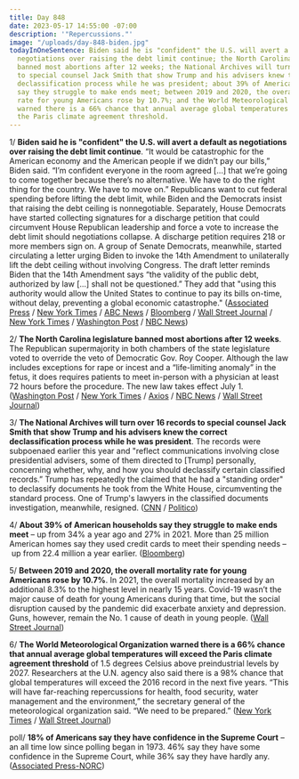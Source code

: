 ```yaml
---
title: Day 848
date: 2023-05-17 14:55:00 -07:00
description: '"Repercussions."'
image: "/uploads/day-848-biden.jpg"
todayInOneSentence: Biden said he is "confident" the U.S. will avert a default as
  negotiations over raising the debt limit continue; the North Carolina legislature
  banned most abortions after 12 weeks; the National Archives will turn over 16 records
  to special counsel Jack Smith that show Trump and his advisers knew the correct
  declassification process while he was president; about 39% of American households
  say they struggle to make ends meet; between 2019 and 2020, the overall mortality
  rate for young Americans rose by 10.7%; and the World Meteorological Organization
  warned there is a 66% chance that annual average global temperatures will exceed
  the Paris climate agreement threshold.
---
```


1/ **Biden said he is "confident" the U.S. will avert a default as negotiations over raising the debt limit continue**. “It would be catastrophic for the American economy and the American people if we didn’t pay our bills,” Biden said. “I’m confident everyone in the room agreed \[...\] that we’re going to come together because there’s no alternative. We have to do the right thing for the country. We have to move on.” Republicans want to cut federal spending before lifting the debt limit, while Biden and the Democrats insist that raising the debt ceiling is nonnegotiable. Separately, House Democrats have started collecting signatures for a discharge petition that could circumvent House Republican leadership and force a vote to increase the debt limit should negotiations collapse. A discharge petition requires 218 or more members sign on. A group of Senate Democrats, meanwhile, started circulating a letter urging Biden to invoke the 14th Amendment to unilaterally lift the debt ceiling without involving Congress. The draft letter reminds Biden that the 14th Amendment says “the validity of the public debt, authorized by law \[...\] shall not be questioned.” They add that "using this authority would allow the United States to continue to pay its bills on-time, without delay, preventing a global economic catastrophe." ([Associated Press](https://apnews.com/article/debt-limit-joe-biden-kevin-mccarthy-default-c0abf8c6d13ac382e9922e3a8a9aaea0) / [New York Times](https://www.nytimes.com/2023/05/17/us/politics/biden-debt-limit-default.html) / [ABC News](https://abcnews.go.com/Politics/biden-confident-us-avert-default-departs-foreign-trip/story?id=99391247) / [Bloomberg](https://www.bloomberg.com/news/articles/2023-05-17/biden-confident-on-reaching-debt-deal-as-he-leaves-for-japan?srnd=premium&sref=MIBMEEoj) / [Wall Street Journal](https://www.wsj.com/articles/democrats-to-launch-discharge-petition-aiming-to-force-debt-ceiling-vote-cb82484f?mod=hp_lead_pos7) / [New York Times](https://www.nytimes.com/2023/05/17/us/house-democrats-petition-debt-limit-vote.html) / [Washington Post](https://www.washingtonpost.com/politics/2023/05/17/debt-ceiling-democrats-discharge-petition/) / [NBC News](https://www.nbcnews.com/politics/congress/senate-democrats-urge-biden-prepare-invoke-14th-amendment-lift-debt-li-rcna84935))

2/ **The North Carolina legislature banned most abortions after 12 weeks**. The Republican supermajority in both chambers of the state legislature voted to override the veto of Democratic Gov. Roy Cooper. Although the law includes exceptions for rape or incest and a “life-limiting anomaly” in the fetus, it does requires patients to meet in-person with a physician at least 72 hours before the procedure. The new law takes effect July 1. ([Washington Post](https://www.washingtonpost.com/politics/2023/05/16/north-carolina-senate-overrides-governors-veto-abortion-ban/) / [New York Times](https://www.nytimes.com/2023/05/16/us/north-carolina-abortion-ban.html) / [Axios](https://www.axios.com/2023/05/17/north-carolina-abortion-veto-override) / [NBC News](https://www.nbcnews.com/politics/politics-news/north-carolina-republicans-aim-override-governors-abortion-ban-veto-rcna84651) / [Wall Street Journal](https://www.wsj.com/articles/north-carolina-lawmakers-to-vote-on-overriding-veto-of-12-week-abortion-ban-4d7d56c1?mod=djemalertNEWS))

3/ **The National Archives will turn over 16 records to special counsel Jack Smith that show Trump and his advisers knew the correct declassification process while he was president**. The records were subpoenaed earlier this year and "reflect communications involving close presidential advisers, some of them directed to \[Trump\] personally, concerning whether, why, and how you should declassify certain classified records.” Trump has repeatedly the claimed that he had a "standing order" to declassify documents he took from the White House, circumventing the standard process. One of Trump's lawyers in the classified documents investigation, meanwhile, resigned. ([CNN](https://www.cnn.com/2023/05/17/politics/trump-letter-archives-special-counsel-declassification/index.html) / [Politico](https://www.politico.com/news/2023/05/17/trump-lawyer-in-classified-documents-probe-resigns-00097355))

4/ **About 39% of American households say they struggle to make ends meet** – up from 34% a year ago and 27% in 2021. More than 25 million American homes say they used credit cards  to meet their spending needs – up from 22.4 million a year earlier. ([Bloomberg](https://www.bloomberg.com/news/articles/2023-05-17/almost-90-million-us-homes-struggle-with-expenses-census-says?srnd=premium&sref=MIBMEEoj))

5/ **Between 2019 and 2020, the overall mortality rate for young Americans rose by 10.7%**. In 2021, the overall mortality increased by an additional 8.3% to the highest level in nearly 15 years. Covid-19 wasn’t the major cause of death for young Americans during that time, but the social disruption caused by the pandemic did exacerbate anxiety and depression. Guns, however, remain the No. 1 cause of death in young people. ([Wall Street Journal](https://www.wsj.com/articles/death-rate-children-teens-guns-drugs-54c604f4?mod=hp_lead_pos1))

6/ **The World Meteorological Organization warned there is a 66% chance that annual average global temperatures will exceed the Paris climate agreement threshold** of 1.5 degrees Celsius above preindustrial levels by 2027. Researchers at the U.N. agency also said there is a 98% chance that global temperatures will exceed the 2016 record in the next five years. “This will have far-reaching repercussions for health, food security, water management and the environment,” the secretary general of the meteorological organization said. “We need to be prepared.” ([New York Times](https://www.nytimes.com/2023/05/17/climate/record-heat-forecast.html) / [Wall Street Journal](https://www.wsj.com/articles/global-warming-likely-to-pass-1-5-degree-threshold-in-next-five-years-u-n-report-says-a829b40b?mod=hp_listb_pos1))

poll/ **18% of Americans say they have confidence in the Supreme Court** – an all time low since polling began in 1973. 46% say they have some confidence in the Supreme Court, while 36% say they have hardly any. ([Associated Press-NORC](https://apnorc.org/projects/public-confidence-in-the-u-s-supreme-court-is-at-its-lowest-since-1973/?doing_wp_cron=1684356680.3793730735778808593750))